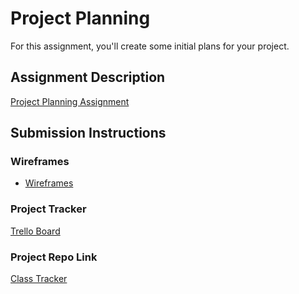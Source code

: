 # Project Planning
For this assignment, you'll create some initial plans for your project.

## Assignment Description
[Project Planning Assignment](https://education.launchcode.org/liftoff/modules/assignments/project-planning)

## Submission Instructions

### Wireframes

* [Wireframes](https://www.fluidui.com/editor/live/preview/cF9SQU1tZVZPRk5kVGZpUXdjWDFmcDg0aUV5UnIwQzJ6Wg==)

### Project Tracker

[Trello Board](https://trello.com/b/YbhsYOmf/liftoff-project)

### Project Repo Link

[Class Tracker](https://github.com/ncarrero/WorkoutTracker)
